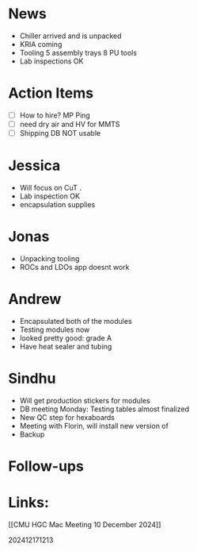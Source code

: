 
# News 
- Chiller arrived and is unpacked
- KRIA coming 
- Tooling 5 assembly trays 8 PU tools  
- Lab inspections OK

# Action Items
- [ ] How to hire? MP Ping 
- [ ] need dry air and HV for MMTS
- [ ] Shipping DB NOT usable 

# Jessica 
- Will focus on CuT . 
- Lab inspection OK
- encapsulation supplies

# Jonas
- Unpacking tooling 
- ROCs and LDOs app doesnt work
# Andrew
- Encapsulated both of the modules
- Testing modules now
- looked pretty good: grade A
- Have heat sealer and tubing

# Sindhu
- Will get production stickers for modules
- DB meeting Monday: Testing tables almost finalized 
- New QC step for hexaboards
- Meeting with Florin, will install new version of 
- Backup 




# Follow-ups


# Links: 
[[CMU HGC Mac Meeting 10 December 2024]]


202412171213
